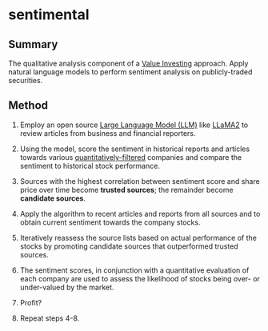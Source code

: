 # sentimental

## Summary

The qualitative analysis component of a [Value Investing](https://www.investopedia.com/terms/v/valueinvesting.asp) approach. Apply natural language models to perform sentiment analysis on publicly-traded securities.

## Method

1. Employ an open source [Large Language Model (LLM)](https://www.nvidia.com/en-us/glossary/data-science/large-language-models/) like [LLaMA2](https://github.com/facebookresearch/llama) to review articles from business and financial reporters.

2. Using the model, score the sentiment in historical reports and articles towards various [quantitatively-filtered](https://github.com/computerise/stonks/) companies and compare the sentiment to historical stock performance.

3. Sources with the highest correlation between sentiment score and share price over time become **trusted sources**; the remainder become **candidate sources**.

4. Apply the algorithm to recent articles and reports from all sources and to obtain current sentiment towards the company stocks.

5. Iteratively reassess the source lists based on actual performance of the stocks by promoting candidate sources that outperformed trusted sources.

6. The sentiment scores, in conjunction with a quantitative evaluation of each company are used to assess the likelihood of stocks being over- or under-valued by the market.

7. Profit?

8. Repeat steps 4-8.
